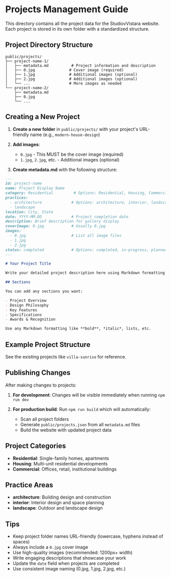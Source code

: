 # Projects Management Guide

This directory contains all the project data for the StudiovVistara website. Each project is stored in its own folder with a standardized structure.

## Project Directory Structure

```
public/projects/
├── project-name-1/
│   ├── metadata.md          # Project information and description
│   ├── 0.jpg               # Cover image (required)
│   ├── 1.jpg               # Additional images (optional)
│   ├── 2.jpg               # Additional images (optional)
│   └── ...                 # More images as needed
└── project-name-2/
    ├── metadata.md
    ├── 0.jpg
    └── ...
```

## Creating a New Project

1. **Create a new folder** in `public/projects/` with your project's URL-friendly name (e.g., `modern-house-design`)

2. **Add images**:
   - `0.jpg` - This MUST be the cover image (required)
   - `1.jpg`, `2.jpg`, etc. - Additional images (optional)

3. **Create metadata.md** with the following structure:

```markdown
---
id: project-name
name: Project Display Name
category: Residential         # Options: Residential, Housing, Commercial
practices:
  - architecture             # Options: architecture, interior, landscape
  - landscape
location: City, State
date: YYYY-MM-DD             # Project completion date
description: Brief description for gallery display
coverImage: 0.jpg            # Usually 0.jpg
images:
  - 0.jpg                    # List all image files
  - 1.jpg
  - 2.jpg
status: completed            # Options: completed, in-progress, planned
---

# Your Project Title

Write your detailed project description here using Markdown formatting.

## Sections

You can add any sections you want:

- Project Overview
- Design Philosophy
- Key Features
- Specifications
- Awards & Recognition

Use any Markdown formatting like **bold**, *italic*, lists, etc.
```

## Example Project Structure

See the existing projects like `villa-sunrise` for reference.

## Publishing Changes

After making changes to projects:

1. **For development**: Changes will be visible immediately when running `npm run dev`

2. **For production build**: Run `npm run build` which will automatically:
   - Scan all project folders
   - Generate `public/projects.json` from all `metadata.md` files
   - Build the website with updated project data

## Project Categories

- **Residential**: Single-family homes, apartments
- **Housing**: Multi-unit residential developments
- **Commercial**: Offices, retail, institutional buildings

## Practice Areas

- **architecture**: Building design and construction
- **interior**: Interior design and space planning
- **landscape**: Outdoor and landscape design

## Tips

- Keep project folder names URL-friendly (lowercase, hyphens instead of spaces)
- Always include a `0.jpg` cover image
- Use high-quality images (recommended: 1200px+ width)
- Write engaging descriptions that showcase your work
- Update the `date` field when projects are completed
- Use consistent image naming (0.jpg, 1.jpg, 2.jpg, etc.)